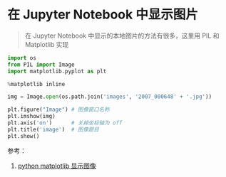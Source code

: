 # 在 Jupyter Notebook 中显示图片

> 在 Jupyter Notebook 中显示的本地图片的方法有很多，这里用 PIL 和 Matplotlib 实现

``` python
import os
from PIL import Image
import matplotlib.pyplot as plt

%matplotlib inline

img = Image.open(os.path.join('images', '2007_000648' + '.jpg'))

plt.figure("Image") # 图像窗口名称
plt.imshow(img)
plt.axis('on')      # 关掉坐标轴为 off
plt.title('image')  # 图像题目
plt.show()
```

参考：

1. [python matplotlib 显示图像](https://blog.csdn.net/majinlei121/article/details/78935083)